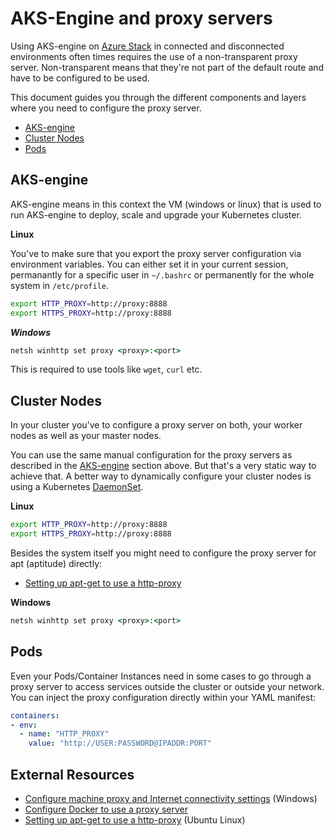 # AKS-Engine and proxy servers

Using AKS-engine on [Azure Stack](azure-stack.md) in connected and disconnected environments often times requires the use of a non-transparent proxy server. Non-transparent means that they're not part of the default route and have to be configured to be used.

This document guides you through the different components and layers where you need to configure the proxy server.

- [AKS-engine](#aks-engine)
- [Cluster Nodes](#cluster-nodes)
- [Pods](#pods)

## AKS-engine

AKS-engine means in this context the VM (windows or linux) that is used to run AKS-engine to deploy, scale and upgrade your Kubernetes cluster.

**Linux**

You've to make sure that you export the proxy server configuration via environment variables. You can either set it in your current session, permanantly for a specific user in `~/.bashrc` or permanently for the whole system in `/etc/profile`.

```bash
export HTTP_PROXY=http://proxy:8888
export HTTPS_PROXY=http://proxy:8888
```

***Windows***

```cmd
netsh winhttp set proxy <proxy>:<port>
```

This is required to use tools like `wget`, `curl` etc.

## Cluster Nodes

In your cluster you've to configure a proxy server on both, your worker nodes as well as your master nodes.

You can use the same manual configuration for the proxy servers as described in the [AKS-engine](#aks-engine) section above. But that's a very static way to achieve that. A better way to dynamically configure your cluster nodes is using a Kubernetes [DaemonSet](https://kubernetes.io/docs/concepts/workloads/controllers/daemonset/).

**Linux**

```bash
export HTTP_PROXY=http://proxy:8888
export HTTPS_PROXY=http://proxy:8888
```

Besides the system itself you might need to configure the proxy server for apt (aptitude) directly:

* [Setting up apt-get to use a http-proxy](https://help.ubuntu.com/community/AptGet/Howto#Setting_up_apt-get_to_use_a_http-proxy)

**Windows**

```cmd
netsh winhttp set proxy <proxy>:<port>
```

## Pods

Even your Pods/Container Instances need in some cases to go through a proxy server to access services outside the cluster or outside your network. You can inject the proxy configuration directly within your YAML manifest:

```YAML
containers:
- env:
  - name: "HTTP_PROXY"
    value: "http://USER:PASSWORD@IPADDR:PORT"
```

## External Resources

- [Configure machine proxy and Internet connectivity settings](https://docs.microsoft.com/en-us/windows/security/threat-protection/microsoft-defender-atp/configure-proxy-internet) (Windows)
- [Configure Docker to use a proxy server](https://docs.docker.com/network/proxy/)
- [Setting up apt-get to use a http-proxy](https://help.ubuntu.com/community/AptGet/Howto#Setting_up_apt-get_to_use_a_http-proxy) (Ubuntu Linux)